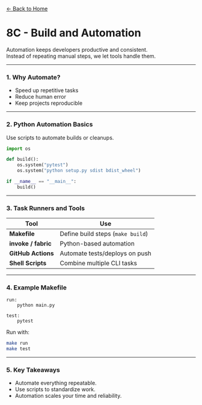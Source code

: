 [← Back to Home](../README.md)

# 8C - Build and Automation

Automation keeps developers productive and consistent.  
Instead of repeating manual steps, we let tools handle them.

---

### 1. Why Automate?

- Speed up repetitive tasks  
- Reduce human error  
- Keep projects reproducible  

---

### 2. Python Automation Basics

Use scripts to automate builds or cleanups.

```python
import os

def build():
    os.system("pytest")
    os.system("python setup.py sdist bdist_wheel")

if __name__ == "__main__":
    build()
```

---

### 3. Task Runners and Tools

| Tool | Use |
|------|------|
| **Makefile** | Define build steps (`make build`) |
| **invoke / fabric** | Python-based automation |
| **GitHub Actions** | Automate tests/deploys on push |
| **Shell Scripts** | Combine multiple CLI tasks |

---

### 4. Example Makefile

```
run:
	python main.py

test:
	pytest
```

Run with:
```bash
make run
make test
```

---

### 5. Key Takeaways
- Automate everything repeatable.  
- Use scripts to standardize work.  
- Automation scales your time and reliability.
